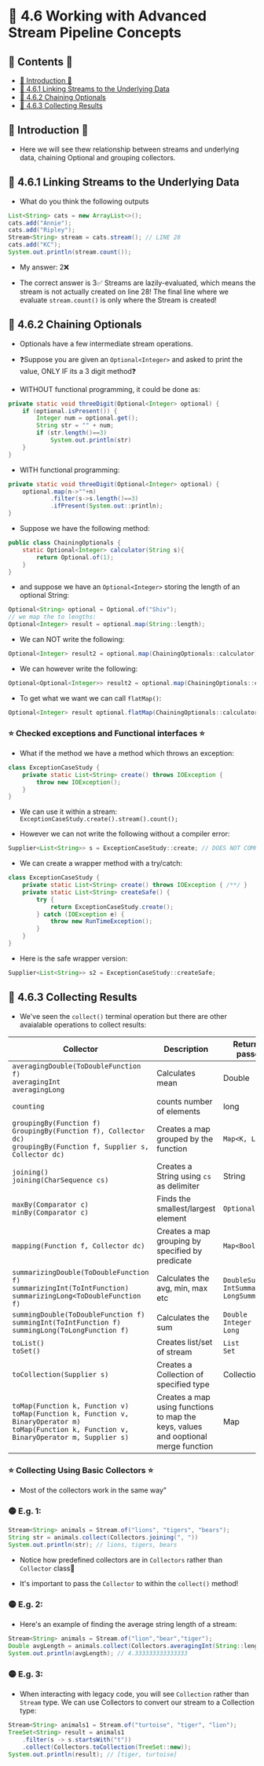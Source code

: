 <link href="../../styles.css" rel="stylesheet"></link>

# 🧠 4.6 Working with Advanced Stream Pipeline Concepts

## 📜 Contents 📜

- [🌸 Introduction 🌸]()
- [🔴 4.6.1 Linking Streams to the Underlying Data ]()
- [🔴 4.6.2 Chaining Optionals]()
- [🔴 4.6.3 Collecting Results]()


## 🌸 Introduction 🌸

* Here we will see thew relationship between streams and underlying data, chaining Optional and grouping collectors.

## 🔴 4.6.1 Linking Streams to the Underlying Data

* What do you think the following outputs

```java
List<String> cats = new ArrayList<>();
cats.add("Annie");
cats.add("Ripley");
Stream<String> stream = cats.stream(); // LINE 28
cats.add("KC");
System.out.println(stream.count());
```

* My answer: 2❌

* The correct answer is 3✅ Streams are lazily-evaluated, which means the stream is not actually created on line 28! The final line where we evaluate `stream.count()` is only where the Stream is created!


## 🔴 4.6.2 Chaining Optionals

* Optionals have a few intermediate stream operations.  

* ❓Suppose you are given an `Optional<Integer>` and asked to print the value, ONLY IF its a 3 digit method❓

* WITHOUT functional programming, it could be done as:

```java
private static void threeDigit(Optional<Integer> optional) {
    if (optional.isPresent()) {
        Integer num = optional.get();
        String str = "" + num;
        if (str.length()==3)
            System.out.println(str)
    }
}
```

* WITH functional programming:

```java
private static void threeDigit(Optional<Integer> optional) {
    optional.map(n->""+n)
            .filter(s->s.length()==3)
            .ifPresent(System.out::println);
}
```

* Suppose we have the following method:

```java
public class ChainingOptionals {
	static Optional<Integer> calculator(String s){
		return Optional.of(1);
	}
}
```

* and suppose we have an `Optional<Integer>` storing the length of an optional String:

```java
Optional<String> optional = Optional.of("Shiv");
// we map the to lengths:
Optional<Integer> result = optional.map(String::length);
```

* We can NOT write the following:

```java
Optional<Integer> result2 = optional.map(ChainingOptionals::calculator);  // ^^ DOES NOT COMPILE
```

* We can however write the following:

```java
Optional<Optional<Integer>> result2 = optional.map(ChainingOptionals::calculator);
```

* To get what we want we can call `flatMap()`:

```java
Optional<Integer> result optional.flatMap(ChainingOptionals::calculator);
```

### ⭐ Checked exceptions and Functional interfaces ⭐

* What if the method we have a method which throws an exception:

```java
class ExceptionCaseStudy {
    private static List<String> create() throws IOException {
        throw new IOException();
    }
}
```

* We can use it within a stream: `ExceptionCaseStudy.create().stream().count();`

* However we can not write the following without a compiler error:

```java
Supplier<List<String>> s = ExceptionCaseStudy::create; // DOES NOT COMPILE
```

* We can create a wrapper method with a try/catch:

```java
class ExceptionCaseStudy {
    private static List<String> create() throws IOException { /**/ }
    private static List<String> createSafe() {
        try {
            return ExceptionCaseStudy.create();
        } catch (IOException e) {
            throw new RunTimeException();
        }
    }
}
```

* Here is the safe wrapper version:

```java
Supplier<List<String>> s2 = ExceptionCaseStudy::createSafe;
```

## 🔴 4.6.3 Collecting Results

* We've seen the `collect()` terminal operation but there are other avaialable operations to collect results:

| Collector | Description | Return Value when passed to collect |
| --------- |-------------|-------------------------------------|
|`averagingDouble(ToDoubleFunction f)`<br>`averagingInt`<br>`averagingLong` | Calculates mean | Double |
|`counting` | counts number of elements | long |
|`groupingBy(Function f)`<br>`GroupingBy(Function f), Collector dc)`<br>`groupingBy(Function f, Supplier s, Collector dc)`| Creates a map grouped by the function | `Map<K, List<T>>` |
|`joining()`<br>`joining(CharSequence cs)` | Creates a String using `cs` as delimiter | String |
|`maxBy(Comparator c)`<br>`minBy(Comparator c)`| Finds the smallest/largest element | `Optional<T>` |
| `mapping(Function f, Collector dc)` | Creates a map grouping by specified by predicate | `Map<Boolean, List<T>>` |
| `summarizingDouble(ToDoubleFunction f)`<br>`summarizingInt(ToIntFunction)`<br>`summarizingLong<ToDoubleFunction f)` | Calculates the avg, min, max etc | `DoubleSummaryStatistics`<br>`IntSummaryStatistics`<br>`LongSummaryStatistics`|
| `summingDouble(ToDoubleFunction f)`<br>`summingInt(ToIntFunction f)`<br>`summingLong(ToLongFunction f)` | Calculates the sum | `Double`<br>`Integer`<br>`Long` |
| `toList()`<br>`toSet()` | Creates list/set of stream | `List`<br>`Set` |
| `toCollection(Supplier s)` | Creates a Collection of specified type | Collection | 
| `toMap(Function k, Function v)`<br>`toMap(Function k, Function v, BinaryOperator m)`<br>`toMap(Function k, Function v, BinaryOperator m, Supplier s)` | Creates a map using functions to map the keys, values and ooptional merge function | Map |

### ⭐ Collecting Using Basic Collectors ⭐

* Most of the collectors work in the same way"

### 🟡 E.g. 1:

```java
Stream<String> animals = Stream.of("lions", "tigers", "bears");
String str = animals.collect(Collectors.joining(", "))
System.out.println(str); // lions, tigers, bears
```

* Notice how predefined collectors are in `Collectors` rather than `Collector` class🤔

* It's important to pass the `Collector` to within the `collect()` method!


### 🟡 E.g. 2:

* Here's an example of finding the average string length of a stream:

```java
Stream<String> animals = Stream.of("lion","bear","tiger");
Double avgLength = animals.collect(Collectors.averagingInt(String::length));
System.out.println(avgLength); // 4.333333333333333
```

### 🟡 E.g. 3:

* When interacting with legacy code, you will see `Collection` rather than `Stream` type. We can use Collectors to convert our stream to a Collection type:

```java
Stream<String> animals1 = Stream.of("turtoise", "tiger", "lion");
TreeSet<String> result = animals1
    .filter(s -> s.startsWith("t"))
    .collect(Collectors.toCollection(TreeSet::new));
System.out.println(result); // [tiger, turtoise]
```